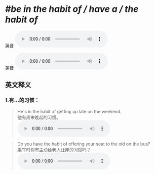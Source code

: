 # ***\#be in the habit of / have a / the habit of*** 
英音
<audio src="./media/be in the habit of1_AAC.aac" controls="controls"></audio>

美音
<audio src="./media/be in the habit of2_AAC.aac" controls="controls"></audio>



  

英文释义
---
### 1.**有…的习惯：**  

 > He's in the habit of getting up late on the weekend.  
 > 他有周末晚起的习惯。    
<audio src="./media/He’s in the habit of getting up late on the weekend_AAC.aac" controls="controls"></audio>

 > Do you have the habit of offering your seat to the old on the bus?  
 > 乘车时你有主动给老人让座的习惯吗？    
<audio src="./media/habit-4.aac" controls="controls"></audio>


